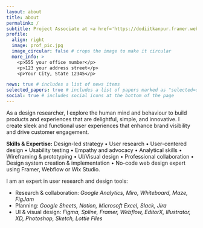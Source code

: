 ```yaml
---
layout: about
title: about
permalink: /
subtitle: Project Associate at <a href='https://dodiitkanpur.framer.website/'>DoD</a>, <a href='https://www.iitk.ac.in/'>IIT Kanpur</a> | <a href='https://www.sih.gov.in/'>SIH</a> Winner '24 | Prev HCI Research at <a href='http://www.sustainability-and-social-innovation.com/'>SSI</a>, <a href='https://www.iitg.ac.in/'>IIT Guwahati</a>, <a href='https://www.idc.iitb.ac.in/'>IDC</a>, <a href='https://www.iitb.ac.in/'>IIT Bombay</a>, | <a href='https://www.postman.com/'>Postman</a> Advocacy | CS major @<a href='https://jaipur.manipal.edu/'></a>
profile:
  align: right
  image: prof_pic.jpg
  image_circular: false # crops the image to make it circular
  more_info: >
    <p>555 your office number</p>
    <p>123 your address street</p>
    <p>Your City, State 12345</p>

news: true # includes a list of news items
selected_papers: true # includes a list of papers marked as "selected={true}"
social: true # includes social icons at the bottom of the page
---
```


As a design researcher, I explore the human mind and behaviour to build products and experiences that are delightful, simple, and innovative. I create sleek and functional user experiences that enhance brand visibility and drive customer engagement.

**Skills & Expertise:** Design-led strategy • User research • User-centered design • Usability testing • Empathy and advocacy • Analytical skills • Wireframing & prototyping • UI/Visual design • Professional collaboration • Design system creation & implementation • No-code web design expert using Framer, Webflow or Wix Studio.

I am an expert in user research and design tools:
- Research & collaboration: *Google Analytics, Miro, Whiteboard, Maze, FigJam*  
- Planning: *Google Sheets, Notion, Microsoft Excel, Slack, Jira*  
- UI & visual design: *Figma, Spline, Framer, Webflow, EditorX, Illustrator, XD, Photoshop, Sketch, Lottie Files*
